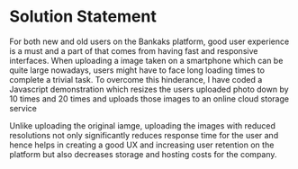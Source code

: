 # Solution Statement

For both new and old users on the Bankaks platform, good user experience is a must and a part of that comes from having fast and responsive interfaces. When uploading a image taken on a smartphone which can be quite large nowadays, users might have to face long loading times to complete a trivial task. To overcome this hinderance, I have coded a Javascript demonstration which resizes the users uploaded photo down by 10 times and 20 times and uploads those images to an online cloud storage service

Unlike uploading the original iamge, uploading the images with reduced resolutions not only significantly reduces response time for the user and hence helps in creating a good UX and increasing user retention on the platform but also decreases storage and hosting costs for the company.
